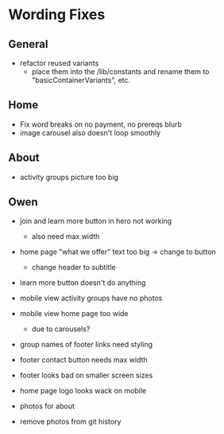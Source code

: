# Wording Fixes

## General

-   refactor reused variants
    -   place them into the /lib/constants and rename them to "basicContainerVariants", etc.

## Home

-   Fix word breaks on no payment, no prereqs blurb
-   image carousel also doesn't loop smoothly

## About

-   activity groups picture too big

## Owen

-   join and learn more button in hero not working
    -   also need max width
-   home page "what we offer" text too big -> change to button
    -   change header to subtitle
-   learn more button doesn't do anything
-   mobile view activity groups have no photos
-   mobile view home page too wide
    -   due to carousels?
-   group names of footer links need styling
-   footer contact button needs max width
-   footer looks bad on smaller screen sizes
-   home page logo looks wack on mobile

-   photos for about
-   remove photos from git history
